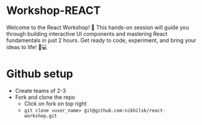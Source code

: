 # Workshop-REACT
Welcome to the React Workshop! 🚀 This hands-on session will guide you through building interactive UI components and mastering React fundamentals in just 2 hours. Get ready to code, experiment, and bring your ideas to life! 🎨💻

# Github setup

-  Create teams of 2-3
-  Fork and clone the repo
    - Click on fork on top right
    - `git clone <user_name> git@github.com:nikhilsk/react-workshop.git`
    

